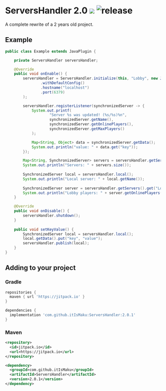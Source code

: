 # ServersHandler 2.0 [![](https://jitpack.io/v/itIsMaku/ServersHandler.svg)](https://jitpack.io/#itIsMaku/ServersHandler) ![release](https://img.shields.io/github/v/release/itIsMaku/ServersHandler)
A complete rewrite of a 2 years old project.

## Example
```java
public class Example extends JavaPlugin {

    private ServersHandler serversHandler;

    @Override
    public void onEnable() {
        serversHandler = ServersHandler.initialize(this, "Lobby", new JedisPoolBuilder()
                .withDefaultConfig()
                .hostname("localhost")
                .port(6379)
        );

        serversHandler.registerListener(synchronizedServer -> {
            System.out.printf(
                    "Server %s was updated! (%s/%s)%n", 
                    synchronizedServer.getName(), 
                    synchronizedServer.getOnlinePlayers(), 
                    synchronizedServer.getMaxPlayers()
            );

            Map<String, Object> data = synchronizedServer.getData();
            System.out.println("value: " + data.get("key"));
        });

        Map<String, SynchronizedServer> servers = serversHandler.getServers();
        System.out.println("Servers: " + servers.size());
        
        SynchronizedServer local = serversHandler.local();
        System.out.println("Local server: " + local.getName());
        
        SynchronizedServer server = serversHandler.getServers().get("Lobby");
        System.out.println("Lobby players: " + server.getOnlinePlayers());
    }

    @Override
    public void onDisable() {
        serversHandler.shutdown();
    }
    
    public void setKeyValue() {
        SynchronizedServer local = serversHandler.local();
        local.getData().put("key", "value");
        serversHandler.publish(local);
    }
}
```

## Adding to your project
### Gradle
```gradle
repositories {
  maven { url 'https://jitpack.io' }
}
```
```gradle
dependencies {
  implementation 'com.github.itIsMaku:ServersHandler:2.0.1'
}
```


### Maven
```xml
<repository>
  <id>jitpack.io</id>
  <url>https://jitpack.io</url>
</repository>
```
```xml
<dependency>
  <groupId>com.github.itIsMaku</groupId>
  <artifactId>ServersHandler</artifactId>
  <version>2.0.1</version>
</dependency>
```
